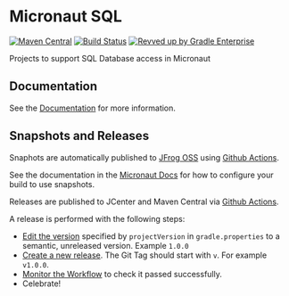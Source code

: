 # Micronaut SQL

[![Maven Central](https://img.shields.io/maven-central/v/io.micronaut.sql/micronaut-sql-bom.svg?label=Maven%20Central)](https://search.maven.org/search?q=g:%22io.micronaut.sql%22%20AND%20a:%22micronaut-sql-bom%22)
[![Build Status](https://github.com/micronaut-projects/micronaut-sql/workflows/Java%20CI/badge.svg)](https://github.com/micronaut-projects/micronaut-sql/actions)
[![Revved up by Gradle Enterprise](https://img.shields.io/badge/Revved%20up%20by-Gradle%20Enterprise-06A0CE?logo=Gradle&labelColor=02303A)](https://ge.micronaut.io/scans)

Projects to support SQL Database access in Micronaut

## Documentation

See the [Documentation](https://micronaut-projects.github.io/micronaut-sql/latest/guide) for more information.

## Snapshots and Releases

Snaphots are automatically published to [JFrog OSS](https://oss.jfrog.org/artifactory/oss-snapshot-local/) using [Github Actions](https://github.com/micronaut-projects/micronaut-sql/actions).

See the documentation in the [Micronaut Docs](https://docs.micronaut.io/latest/guide/index.html#usingsnapshots) for how to configure your build to use snapshots.

Releases are published to JCenter and Maven Central via [Github Actions](https://github.com/micronaut-projects/micronaut-sql/actions).

A release is performed with the following steps:

- [Edit the version](https://github.com/micronaut-projects/micronaut-sql/edit/master/gradle.properties) specified by `projectVersion` in `gradle.properties` to a semantic, unreleased version. Example `1.0.0`
- [Create a new release](https://github.com/micronaut-projects/micronaut-sql/releases/new). The Git Tag should start with `v`. For example `v1.0.0`.
- [Monitor the Workflow](https://github.com/micronaut-projects/micronaut-sql/actions?query=workflow%3ARelease) to check it passed successfully.
- Celebrate!
